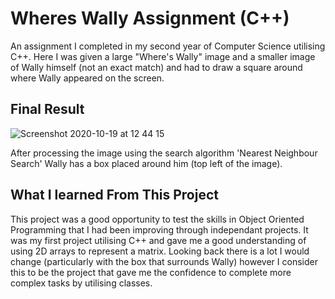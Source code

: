 # Wheres Wally Assignment (C++)
An assignment I completed in my second year of Computer Science utilising C++. Here I was given a large "Where's Wally" image and a smaller image of Wally himself (not an exact match) and had to draw a square around where Wally appeared on the screen.

## Final Result

![Screenshot 2020-10-19 at 12 44 15](https://user-images.githubusercontent.com/45488907/96446407-46659480-1209-11eb-922e-f5155fe13fc5.png)

After processing the image using the search algorithm 'Nearest Neighbour Search' Wally has a box placed around him (top left of the image).

## What I learned From This Project

This project was a good opportunity to test the skills in Object Oriented Programming that I had been improving through independant projects. It was my first project utilising C++ and gave me a good understanding of using 2D arrays to represent a matrix. Looking back there is a lot I would change (particularly with the box that surrounds Wally) however I consider this to be the project that gave me the confidence to complete more complex tasks by utilising classes.
